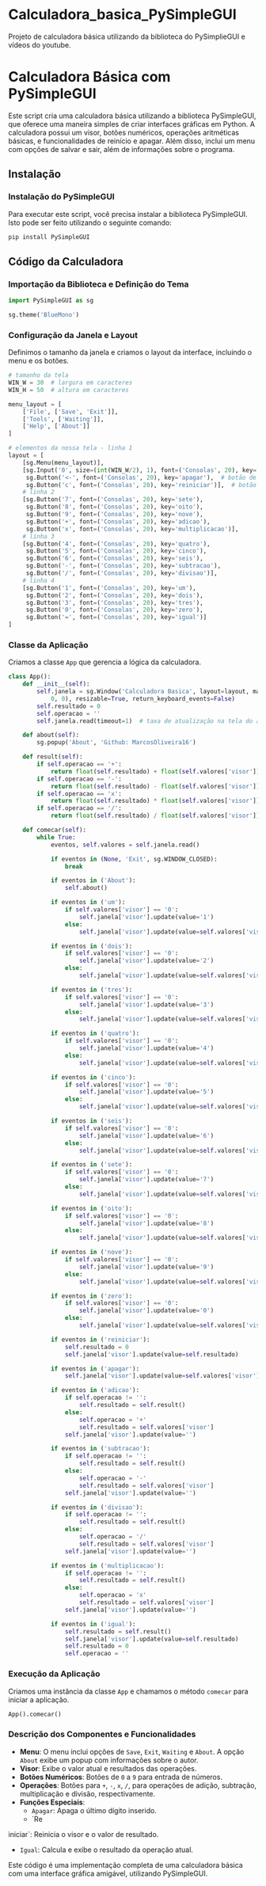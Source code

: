 # Calculadora_basica_PySimpleGUI
Projeto de calculadora básica utilizando da biblioteca do PySimplieGUI e vídeos do youtube.


# Calculadora Básica com PySimpleGUI

Este script cria uma calculadora básica utilizando a biblioteca PySimpleGUI, que oferece uma maneira simples de criar interfaces gráficas em Python. A calculadora possui um visor, botões numéricos, operações aritméticas básicas, e funcionalidades de reinício e apagar. Além disso, inclui um menu com opções de salvar e sair, além de informações sobre o programa.

## Instalação

### Instalação do PySimpleGUI
Para executar este script, você precisa instalar a biblioteca PySimpleGUI. Isto pode ser feito utilizando o seguinte comando:
```bash
pip install PySimpleGUI
```

## Código da Calculadora

### Importação da Biblioteca e Definição do Tema
```python
import PySimpleGUI as sg

sg.theme('BlueMono')
```

### Configuração da Janela e Layout
Definimos o tamanho da janela e criamos o layout da interface, incluindo o menu e os botões.

```python
# tamanho da tela
WIN_W = 30  # largura em caracteres
WIN_H = 50  # altura em caracteres

menu_layout = [
    ['File', ['Save', 'Exit']],
    ['Tools', ['Waiting']],
    ['Help', ['About']]
]

# elementos da nossa tela - linha 1
layout = [
    [sg.Menu(menu_layout)],
    [sg.Input('0', size=(int(WIN_W/2), 1), font=('Consolas', 20), key='visor'),  # visor
     sg.Button('<-', font=('Consolas', 20), key='apagar'),  # botão de apagar
     sg.Button('c', font=('Consolas', 20), key='reiniciar')],  # botão de resetar
    # linha 2
    [sg.Button('7', font=('Consolas', 20), key='sete'),
     sg.Button('8', font=('Consolas', 20), key='oito'),
     sg.Button('9', font=('Consolas', 20), key='nove'),
     sg.Button('+', font=('Consolas', 20), key='adicao'),
     sg.Button('x', font=('Consolas', 20), key='multiplicacao')],
    # linha 3
    [sg.Button('4', font=('Consolas', 20), key='quatro'),
     sg.Button('5', font=('Consolas', 20), key='cinco'),
     sg.Button('6', font=('Consolas', 20), key='seis'),
     sg.Button('-', font=('Consolas', 20), key='subtracao'),
     sg.Button('/', font=('Consolas', 20), key='divisao')],
    # linha 4
    [sg.Button('1', font=('Consolas', 20), key='um'),
     sg.Button('2', font=('Consolas', 20), key='dois'),
     sg.Button('3', font=('Consolas', 20), key='tres'),
     sg.Button('0', font=('Consolas', 20), key='zero'),
     sg.Button('=', font=('Consolas', 20), key='igual')]
]
```

### Classe da Aplicação
Criamos a classe `App` que gerencia a lógica da calculadora.

```python
class App():
    def __init__(self):
        self.janela = sg.Window('Calculadora Basica', layout=layout, margins=(
            0, 0), resizable=True, return_keyboard_events=False)
        self.resultado = 0
        self.operacao = ''
        self.janela.read(timeout=1)  # taxa de atualização na tela do app

    def about(self):
        sg.popup('About', 'Github: MarcosOliveira16')

    def result(self):
        if self.operacao == '+':
            return float(self.resultado) + float(self.valores['visor'])
        if self.operacao == '-':
            return float(self.resultado) - float(self.valores['visor'])
        if self.operacao == 'x':
            return float(self.resultado) * float(self.valores['visor'])
        if self.operacao == '/':
            return float(self.resultado) / float(self.valores['visor'])

    def comecar(self):
        while True:
            eventos, self.valores = self.janela.read()

            if eventos in (None, 'Exit', sg.WINDOW_CLOSED):
                break

            if eventos in ('About'):
                self.about()

            if eventos in ('um'):
                if self.valores['visor'] == '0':
                    self.janela['visor'].update(value='1')
                else:
                    self.janela['visor'].update(value=self.valores['visor'] + '1')

            if eventos in ('dois'):
                if self.valores['visor'] == '0':
                    self.janela['visor'].update(value='2')
                else:
                    self.janela['visor'].update(value=self.valores['visor'] + '2')

            if eventos in ('tres'):
                if self.valores['visor'] == '0':
                    self.janela['visor'].update(value='3')
                else:
                    self.janela['visor'].update(value=self.valores['visor'] + '3')

            if eventos in ('quatro'):
                if self.valores['visor'] == '0':
                    self.janela['visor'].update(value='4')
                else:
                    self.janela['visor'].update(value=self.valores['visor'] + '4')

            if eventos in ('cinco'):
                if self.valores['visor'] == '0':
                    self.janela['visor'].update(value='5')
                else:
                    self.janela['visor'].update(value=self.valores['visor'] + '5')

            if eventos in ('seis'):
                if self.valores['visor'] == '0':
                    self.janela['visor'].update(value='6')
                else:
                    self.janela['visor'].update(value=self.valores['visor'] + '6')

            if eventos in ('sete'):
                if self.valores['visor'] == '0':
                    self.janela['visor'].update(value='7')
                else:
                    self.janela['visor'].update(value=self.valores['visor'] + '7')

            if eventos in ('oito'):
                if self.valores['visor'] == '0':
                    self.janela['visor'].update(value='8')
                else:
                    self.janela['visor'].update(value=self.valores['visor'] + '8')

            if eventos in ('nove'):
                if self.valores['visor'] == '0':
                    self.janela['visor'].update(value='9')
                else:
                    self.janela['visor'].update(value=self.valores['visor'] + '9')

            if eventos in ('zero'):
                if self.valores['visor'] == '0':
                    self.janela['visor'].update(value='0')
                else:
                    self.janela['visor'].update(value=self.valores['visor'] + '0')

            if eventos in ('reiniciar'):
                self.resultado = 0
                self.janela['visor'].update(value=self.resultado)

            if eventos in ('apagar'):
                self.janela['visor'].update(value=self.valores['visor'][:-1])

            if eventos in ('adicao'):
                if self.operacao != '':
                    self.resultado = self.result()
                else:
                    self.operacao = '+'
                    self.resultado = self.valores['visor']
                self.janela['visor'].update(value='')

            if eventos in ('subtracao'):
                if self.operacao != '':
                    self.resultado = self.result()
                else:
                    self.operacao = '-'
                    self.resultado = self.valores['visor']
                self.janela['visor'].update(value='')

            if eventos in ('divisao'):
                if self.operacao != '':
                    self.resultado = self.result()
                else:
                    self.operacao = '/'
                    self.resultado = self.valores['visor']
                self.janela['visor'].update(value='')

            if eventos in ('multiplicacao'):
                if self.operacao != '':
                    self.resultado = self.result()
                else:
                    self.operacao = 'x'
                    self.resultado = self.valores['visor']
                self.janela['visor'].update(value='')

            if eventos in ('igual'):
                self.resultado = self.result()
                self.janela['visor'].update(value=self.resultado)
                self.resultado = 0
                self.operacao = ''
```

### Execução da Aplicação
Criamos uma instância da classe `App` e chamamos o método `comecar` para iniciar a aplicação.

```python
App().comecar()
```

### Descrição dos Componentes e Funcionalidades

- **Menu**: O menu inclui opções de `Save`, `Exit`, `Waiting` e `About`. A opção `About` exibe um popup com informações sobre o autor.
- **Visor**: Exibe o valor atual e resultados das operações.
- **Botões Numéricos**: Botões de `0` a `9` para entrada de números.
- **Operações**: Botões para `+`, `-`, `x`, `/`, para operações de adição, subtração, multiplicação e divisão, respectivamente.
- **Funções Especiais**:
  - `Apagar`: Apaga o último dígito inserido.
  - `Re

iniciar`: Reinicia o visor e o valor de resultado.
  - `Igual`: Calcula e exibe o resultado da operação atual.

Este código é uma implementação completa de uma calculadora básica com uma interface gráfica amigável, utilizando PySimpleGUI.
